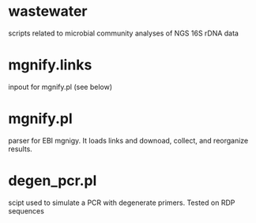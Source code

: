 # wastewater
scripts related to microbial community analyses of NGS 16S rDNA data

# mgnify.links
inpout for mgnify.pl (see below)

# mgnify.pl
parser for EBI mgnigy. It loads links and downoad, collect, and reorganize results.

# degen_pcr.pl
scipt used to simulate a PCR with degenerate primers. Tested on RDP sequences
